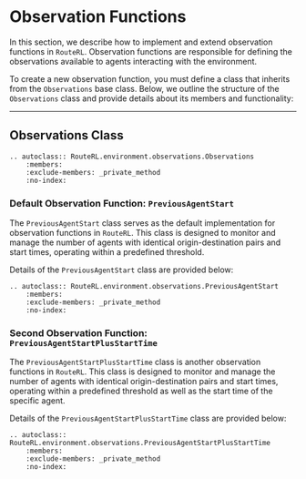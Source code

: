 # Observation Functions

In this section, we describe how to implement and extend observation functions in `RouteRL`. Observation functions are responsible for defining the observations available to agents interacting with the environment. 

To create a new observation function, you must define a class that inherits from the `Observations` base class. Below, we outline the structure of the `Observations` class and provide details about its members and functionality:

---

## Observations Class

```{eval-rst}
.. autoclass:: RouteRL.environment.observations.Observations
    :members:
    :exclude-members: _private_method
    :no-index:
```

### Default Observation Function: `PreviousAgentStart`

The `PreviousAgentStart` class serves as the default implementation for observation functions in `RouteRL`. This class is designed to monitor and manage the number of agents with identical origin-destination pairs and start times, operating within a predefined threshold. 

Details of the `PreviousAgentStart` class are provided below:

```{eval-rst}
.. autoclass:: RouteRL.environment.observations.PreviousAgentStart
    :members:  
    :exclude-members: _private_method
    :no-index:
```

### Second Observation Function: `PreviousAgentStartPlusStartTime`

The `PreviousAgentStartPlusStartTime` class is another observation functions in `RouteRL`. This class is designed to monitor and manage the number of agents with identical origin-destination pairs and start times, operating within a predefined threshold as well as the start time of the specific agent. 

Details of the `PreviousAgentStartPlusStartTime` class are provided below:

```{eval-rst}
.. autoclass:: RouteRL.environment.observations.PreviousAgentStartPlusStartTime
    :members:
    :exclude-members: _private_method
    :no-index:
```